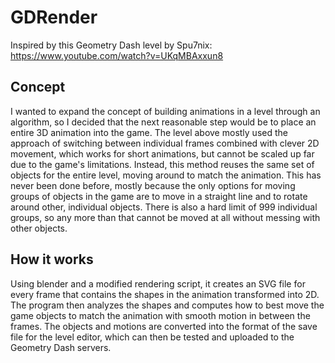 # GDRender

Inspired by this Geometry Dash level by Spu7nix: https://www.youtube.com/watch?v=UKqMBAxxun8

## Concept
I wanted to expand the concept of building animations in a level through an algorithm, so I decided that the next reasonable step would be to place an entire 3D animation into the game.
The level above mostly used the approach of switching between individual frames combined with clever 2D movement, which works for short animations, but cannot be scaled up far due to the game's limitations. Instead, this method reuses the same set of objects for the entire level, moving around to match the animation. This has never been done before, mostly because the only options for moving groups of objects in the game are to move in a straight line and to rotate around other, individual objects. There is also a hard limit of 999 individual groups, so any more than that cannot be moved at all without messing with other objects.

## How it works
Using blender and a modified rendering script, it creates an SVG file for every frame that contains the shapes in the animation transformed into 2D. The program then analyzes the shapes and computes how to best move the game objects to match the animation with smooth motion in between the frames. The objects and motions are converted into the format of the save file for the level editor, which can then be tested and uploaded to the Geometry Dash servers.
